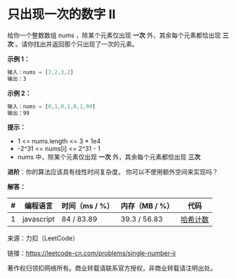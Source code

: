 # 只出现一次的数字 II

给你一个整数数组 nums ，除某个元素仅出现 **一次** 外，其余每个元素都恰出现 **三次** 。请你找出并返回那个只出现了一次的元素。

**示例 1：**

``` javascript
输入：nums = [2,2,3,2]
输出：3
```

**示例 2：**

``` javascript
输入：nums = [0,1,0,1,0,1,99]
输出：99
```

**提示：**

- 1 <= nums.length <= 3 * 1e4
- -2^31 <= nums[i] <= 2^31 - 1
- nums 中，除某个元素仅出现 **一次** 外，其余每个元素都恰出现 **三次**

**进阶**：你的算法应该具有线性时间复杂度。 你可以不使用额外空间来实现吗？

**解答：**

**#**|**编程语言**|**时间（ms / %）**|**内存（MB / %）**|**代码**
--|--|--|--|--
1|javascript|84 / 83.89|39.3 / 56.83|[哈希计数](./javascript/ac_v1.js)

来源：力扣（LeetCode）

链接：https://leetcode-cn.com/problems/single-number-ii

著作权归领扣网络所有。商业转载请联系官方授权，非商业转载请注明出处。
